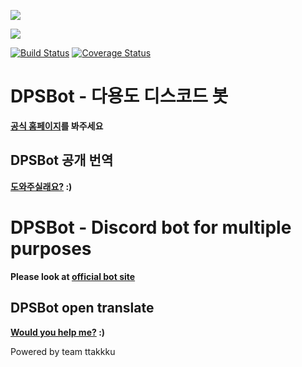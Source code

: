 
[<img src="https://images.discordapp.net/avatars/523785272693882880/b85d8092524bbcc24e5b9cf9a64e81d8.png?size=256">](https://discordbots.org/bot/523785272693882880)

[<img src="https://discordbots.org/api/widget/523785272693882880.svg">](https://discordbots.org/bot/523785272693882880)

[![Build Status](https://travis-ci.com/DPS0340/DPSBot.svg?branch=master)](https://travis-ci.com/DPS0340/DPSBot) [![Coverage Status](https://coveralls.io/repos/github/DPS0340/DPSBot/badge.svg?branch=master)](https://coveralls.io/github/DPS0340/DPSBot?branch=master)
# DPSBot - 다용도 디스코드 봇

**[공식 홈페이지](https://dpsbot.tk)를 봐주세요**


## DPSBot 공개 번역

**[도와주실래요?](https://www.transifex.com/ttakkku/dpsbot/dashboard/) :)**


# DPSBot - Discord bot for multiple purposes

**Please look at [official bot site](https://dpsbot.tk)**


## DPSBot open translate

**[Would you help me?](https://www.transifex.com/ttakkku/dpsbot/dashboard/) :)**





Powered by team ttakkku
